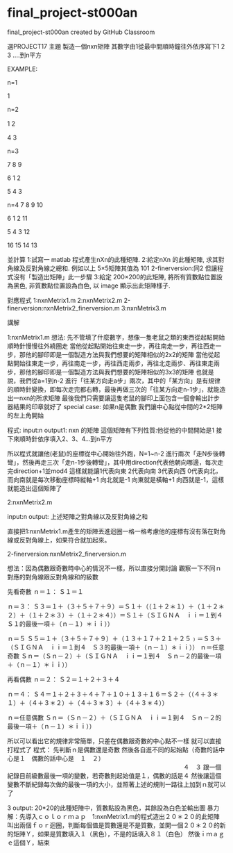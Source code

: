 # final_project-st000an
final_project-st000an created by GitHub Classroom

選PROJECT17
主題
製造一個nxn矩陣
其數字由1從最中間順時鐘往外依序寫下1 2 3 ....到n平方

EXAMPLE:

n=1

1

n=2

1 2　

4 3

n=3

7 8 9

6 1 2

5 4 3

n=4
7  8  9  10 

6  1  2  11

5  4  3  12

16 15 14 13

並計算
1:試寫一 matlab 程式產生nXn的此種矩陣.
2:給定nXn 的此種矩陣, 求其對角線及反對角線之總和. 例如以上 5×5矩陣其值為 101
2-finerversion:同2 但讓程式沒有「製造出矩陣」此一步驟
3:給定 200×200的此矩陣, 將所有質數點位置設為黑色, 非質數點位置設為白色, 以 image 顯示出此矩陣樣子.

對應程式
1:nxnMetrix1.m
2:nxnMetrix2.m
2-finerversion:nxnMetrix2_finerversion.m
3:nxnMetrix3.m

講解

1:nxnMetrix1.m
想法:
先不管填了什麼數字，想像一隻老鼠之類的東西從起點開始順時針慢慢往外繞圈走
當他從起點開始往東走一步，再往南走一步，再往西走一步，那他的腳印即是一個製造方法與我們想要的矩陣相似的2x2的矩陣
當他從起點開始往東走一步，再往南走一步，再往西走兩步，再往北走兩步、再往東走兩步，那他的腳印即是一個製造方法與我們想要的矩陣相似的3x3的矩陣
也就是說，我們從a=1到n-2 進行「往某方向走a步」兩次，其中的「某方向」是有規律的順時針變換，即每次走完都右轉，最後再做三次的「往某方向走n-1步」，就能造出一nxn的所求矩陣
最後我們只需要讓這隻老鼠的腳印上面包含一個會輸出計步器結果的印章就好了
special case:
如果n是偶數 我們讓中心點從中間的2*2矩陣的左上角開始

程式:
input:n
output1: nxn 的矩陣  這個矩陣有下列性質:他從他的中間開始是1 接下來順時針依序填入2、3、4...到n平方


所以程式就讓他(老鼠)的座標從中心開始往外跑，N=1~n-2 進行兩次「走N步後轉彎」，然後再走三次「走n-1步後轉彎」，其中用direction代表他朝向哪邊，每次走完direction+1並mod4 這樣就能讓1代表向東 2代表向南 3代表向西 0代表向北，而向南就是每次移動座標時縱軸+1 向北就是-1 向東就是橫軸+1 向西就是-1，這樣就能造出這個矩陣了

2:nxnMetrix2.m

input:n
output: 上述矩陣之對角線以及反對角線之和

直接把1:nxnMetrix1.m產生的矩陣丟進迴圈一格一格考慮他的座標有沒有落在對角線或反對角線上，如果符合就加起來。


2-finerversion:nxnMetrix2_finerversion.m

想法：因為偶數跟奇數時中心的情況不一樣，所以直接分開討論
觀察一下不同ｎ對應的對角線跟反對角線和的級數

先看奇數
ｎ＝１：
Ｓ１＝１

ｎ＝３：
Ｓ３＝１＋（３＋５＋７＋９）＝Ｓ１＋（（１＋２＊１）＋（１＋２＊２）＋（１＋２＊３）＋（１＋２＊４））＝Ｓ１＋（ＳＩＧＮＡ　ｉｉ＝１到４　Ｓ１的最後一項＋（ｎ－１）＊ｉｉ））

ｎ＝５
Ｓ５＝１＋（３＋５＋７＋９）＋（１３＋１７＋２１＋２５﹚＝Ｓ３＋（ＳＩＧＮＡ　ｉｉ＝１到４　Ｓ３的最後一項＋（ｎ－１）＊ｉｉ））
ｎ＝任意奇數
Ｓｎ＝（Ｓｎ－２）＋（ＳＩＧＮＡ　ｉｉ＝１到４　Ｓｎ－２的最後一項＋（ｎ－１）＊ｉｉ））

再看偶數
ｎ＝２：
Ｓ２＝１＋２＋３＋４

ｎ＝４：
Ｓ４＝１＋２＋３＋４＋７＋１０＋１３＋１６＝Ｓ２＋（（４＋３＊１）＋（４＋３＊２）＋（４＋３＊３）＋（４＋３＊４））

ｎ＝任意偶數
Ｓｎ＝（Ｓｎ－２）＋（ＳＩＧＮＡ　ｉｉ＝１到４　Ｓｎ－２的最後一項＋（ｎ－１）＊ｉｉ））

所以可以看出它的規律非常簡單，只差在偶數跟奇數的中心點不一樣
就可以直接打程式了
程式：
先判斷ｎ是偶數還是奇數
然後各自進不同的起始點（奇數的話中心是１　偶數的話中心是　１　２）
　　　　　　　　　　　　　　　　　　　　　　　　　　　　　４　３
跟一個紀錄目前級數最後一項的變數，若奇數則起始值是１，偶數的話是４
然後讓這個變數不斷紀錄每次做的最後一項的大小，並照著上述的規則一路往上加到ｎ就可以了

3
output: 20*20的此種矩陣中，質數點設為黑色，其餘設為白色並輸出圖
暴力解：先導入ｃｏｌｏｒｍａｐ　1:nxnMetrix1.m的程式造出２０＊２０的此矩陣
叫出兩個ｆｏｒ迴圈，判斷每個值是質數還是不是質數，並開一個２０＊２０的新的矩陣Ｙ，如果是質數填入１（黑色），不是的話填入８１（白色）
然後ｉｍａｇｅ這個Ｙ，結束
